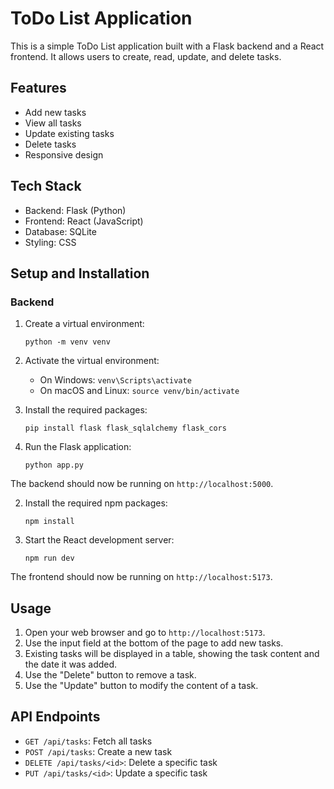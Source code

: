 # ToDo List Application

This is a simple ToDo List application built with a Flask backend and a React frontend. It allows users to create, read, update, and delete tasks.

## Features

- Add new tasks
- View all tasks
- Update existing tasks
- Delete tasks
- Responsive design

## Tech Stack

- Backend: Flask (Python)
- Frontend: React (JavaScript)
- Database: SQLite
- Styling: CSS


## Setup and Installation

### Backend

1. Create a virtual environment:
   ```
   python -m venv venv
   ```

2. Activate the virtual environment:
   - On Windows: `venv\Scripts\activate`
   - On macOS and Linux: `source venv/bin/activate`

3. Install the required packages:
   ```
   pip install flask flask_sqlalchemy flask_cors
   ```

4. Run the Flask application:
   ```
   python app.py
   ```

The backend should now be running on `http://localhost:5000`.

2. Install the required npm packages:
   ```
   npm install
   ```

3. Start the React development server:
   ```
   npm run dev
   ```

The frontend should now be running on `http://localhost:5173`.

## Usage

1. Open your web browser and go to `http://localhost:5173`.
2. Use the input field at the bottom of the page to add new tasks.
3. Existing tasks will be displayed in a table, showing the task content and the date it was added.
4. Use the "Delete" button to remove a task.
5. Use the "Update" button to modify the content of a task.

## API Endpoints

- `GET /api/tasks`: Fetch all tasks
- `POST /api/tasks`: Create a new task
- `DELETE /api/tasks/<id>`: Delete a specific task
- `PUT /api/tasks/<id>`: Update a specific task

